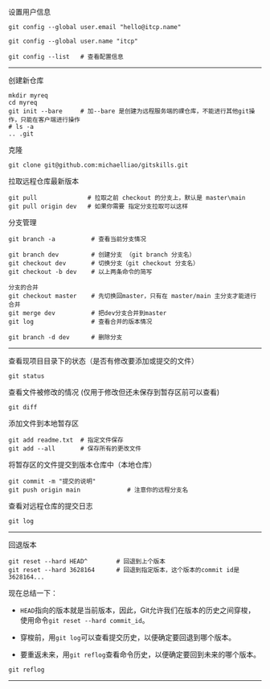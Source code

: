 设置用户信息

```
git config --global user.email "hello@itcp.name"

git config --global user.name "itcp"

git config --list   # 查看配置信息
```



---



创建新仓库

```
mkdir myreq
cd myreq
git init --bare     # 加--bare 是创建为远程服务端的祼仓库，不能进行其他git操作，只能在客户端进行操作
# ls -a
.. .git
```



克隆

`git clone git@github.com:michaelliao/gitskills.git`



拉取远程仓库最新版本

```
git pull              # 拉取之前 checkout 的分支上，默认是 master\main
git pull origin dev   # 如果你需要 指定分支拉取可以这样
```



分支管理

```
git branch -a          # 查看当前分支情况

git branch dev         # 创建分支 （git branch 分支名）
git checkout dev       # 切换分支（git checkout 分支名）
git checkout -b dev    # 以上两条命令的简写

分支的合并 
git checkout master    # 先切换回master，只有在 master/main 主分支才能进行合并
git merge dev          # 把dev分支合并到master
git log                # 查看合并的版本情况

git branch -d dev      # 删除分支
```





---



查看现项目目录下的状态（是否有修改要添加或提交的文件）

`git status`



查看文件被修改的情况 (仅用于修改但还未保存到暂存区前可以查看)

`git diff `

添加文件到本地暂存区

```
git add readme.txt  # 指定文件保存
git add --all       # 保存所有的更改文件
```



将暂存区的文件提交到版本仓库中（本地仓库）

```
git commit -m "提交的说明"
git push origin main             # 注意你的远程分支名
```



查看对远程仓库的提交日志

`git log`



----



回退版本

```
git reset --hard HEAD^        # 回退到上个版本
git reset --hard 3628164      # 回退到指定版本，这个版本的commit id是3628164...
```



现在总结一下：



- `HEAD`指向的版本就是当前版本，因此，Git允许我们在版本的历史之间穿梭，使用命令`git reset --hard commit_id`。

  

- 穿梭前，用`git log`可以查看提交历史，以便确定要回退到哪个版本。

  

- 要重返未来，用`git reflog`查看命令历史，以便确定要回到未来的哪个版本。

```
git reflog
```



---





